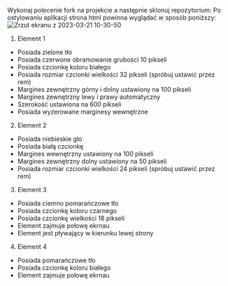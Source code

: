 Wykonaj polecenie fork na projekcie a następnie sklonuj repozytorium:
Po ostylowaniu aplikacji strona html powinna wyglądać w sposób poniższy:
![Zrzut ekranu z 2023-03-21 10-30-50](https://user-images.githubusercontent.com/12123928/226567173-238b750c-1068-4cb9-8622-4585fca934ab.png)

1. Element 1
- Posiada zielone tło
- Posiada czerwone obramowanie grubości 10 pikseli 
- Posiada czcionkę koloru białego
- Posiada rozmiar czcionki wielkości 32 pikseli (spróbuj ustawić przez rem)
- Margines zewnętrzny górny i dolny ustawiony na 100 pikseli
- Margines zewnętrzny lewy i prawy automatyczny
- Szerokość ustawiona na 600 pikseli
- Posiada wyzerowane marginesy wewnętrzne

2. Element 2
- Posiada niebieskie gło
- Posiada białą czcionkę
- Margines wewnętrzny ustawiony na 100 pikseli
- Margines zewnętrzny dolny ustawiony na 50 pikseli
- Posiada rozmiar czcionki wielkości 24 pikseli (spróbuj ustawić przez rem)


3. Element 3
- Posiada ciemno pomarańczowe tło
- Posiada czcionkę koloru czarnego
- Posiada czcionkę wielkości 18 pikseli
- Element zajmuje połowę ekrnau
- Element jest pływający w kierunku lewej strony

4. Element 4 
- Posiada pomarańczowe tło
- Posiada czcionkę koloru białego
- Element zajmuje połowę ekrnau
